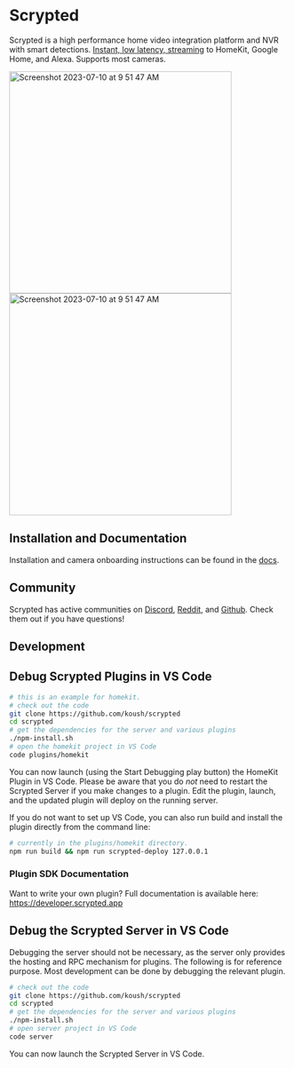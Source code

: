 # Scrypted

Scrypted is a high performance home video integration platform and NVR with smart detections. [Instant, low latency, streaming](https://www.reddit.com/r/homebridge/comments/r34k6b/if_youre_using_homebridge_for_cameras_ditch_it/) to HomeKit, Google Home, and Alexa. Supports most cameras.

<img height="400" alt="Screenshot 2023-07-10 at 9 51 47 AM" src="https://github.com/koush/scrypted/assets/73924/57e1d556-cd3d-4448-81f9-a6c51b6513de">

<img height="400" alt="Screenshot 2023-07-10 at 9 51 47 AM" src="https://github.com/koush/scrypted/assets/73924/0921af8d-ca19-49f8-82d7-7dfc24c6acfd">

## Installation and Documentation

Installation and camera onboarding instructions can be found in the [docs](https://docs.scrypted.app).

## Community

Scrypted has active communities on [Discord](https://discord.gg/DcFzmBHYGq), [Reddit](https://reddit.com/r/scrypted), and [Github](https://github.com/koush/scrypted). Check them out if you have questions!

## Development

## Debug Scrypted Plugins in VS Code

```sh
# this is an example for homekit.
# check out the code
git clone https://github.com/koush/scrypted
cd scrypted
# get the dependencies for the server and various plugins
./npm-install.sh
# open the homekit project in VS Code
code plugins/homekit
```

You can now launch (using the Start Debugging play button) the HomeKit Plugin in VS Code. Please be aware that you do *not* need to restart the Scrypted Server if you make changes to a plugin. Edit the plugin, launch, and the updated plugin will deploy on the running server.

If you do not want to set up VS Code, you can also run build and install the plugin directly from the command line:

```sh
# currently in the plugins/homekit directory.
npm run build && npm run scrypted-deploy 127.0.0.1
```

### Plugin SDK Documentation

Want to write your own plugin? Full documentation is available here: https://developer.scrypted.app


## Debug the Scrypted Server in VS Code

Debugging the server should not be necessary, as the server only provides the hosting and RPC mechanism for plugins. The following is for reference purpose. Most development can be done by debugging the relevant plugin.

```sh
# check out the code
git clone https://github.com/koush/scrypted
cd scrypted
# get the dependencies for the server and various plugins
./npm-install.sh
# open server project in VS Code
code server
```

You can now launch the Scrypted Server in VS Code.
